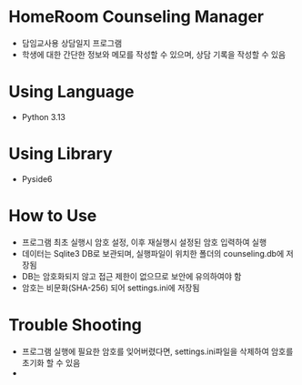 # HomeRoom Counseling Manager
- 담임교사용 상담일지 프로그램
- 학생에 대한 간단한 정보와 메모를 작성할 수 있으며, 상담 기록을 작성할 수 있음

# Using Language
- Python 3.13

# Using Library
- Pyside6

# How to Use
- 프로그램 최초 실행시 암호 설정, 이후 재실행시 설정된 암호 입력하여 실행
- 데이터는 Sqlite3 DB로 보관되며, 실행파일이 위치한 폴더의 counseling.db에 저장됨
- DB는 암호화되지 않고 접근 제한이 없으므로 보안에 유의하여야 함
- 암호는 비문화(SHA-256) 되어 settings.ini에 저장됨

# Trouble Shooting
- 프로그램 실행에 필요한 암호를 잊어버렸다면, settings.ini파일을 삭제하여 암호를 초기화 할 수 있음
- 
